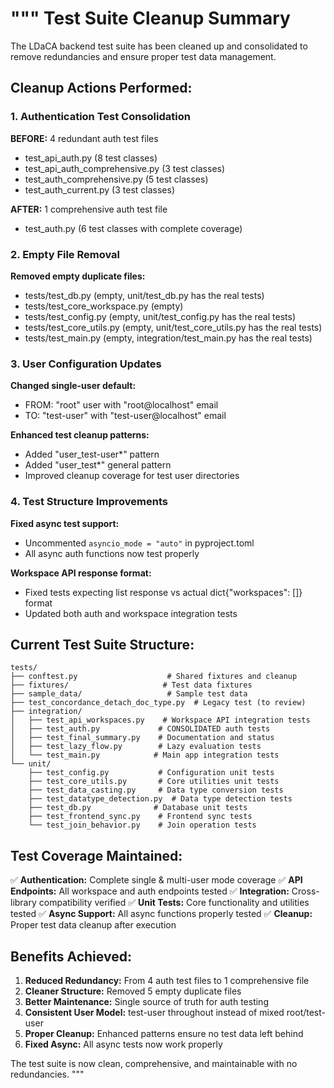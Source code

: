 """
Test Suite Cleanup Summary
==========================

The LDaCA backend test suite has been cleaned up and consolidated to remove redundancies 
and ensure proper test data management.

## Cleanup Actions Performed:

### 1. Authentication Test Consolidation
**BEFORE:** 4 redundant auth test files
- test_api_auth.py (8 test classes)
- test_api_auth_comprehensive.py (3 test classes) 
- test_auth_comprehensive.py (5 test classes)
- test_auth_current.py (3 test classes)

**AFTER:** 1 comprehensive auth test file
- test_auth.py (6 test classes with complete coverage)

### 2. Empty File Removal
**Removed empty duplicate files:**
- tests/test_db.py (empty, unit/test_db.py has the real tests)
- tests/test_core_workspace.py (empty)
- tests/test_config.py (empty, unit/test_config.py has the real tests) 
- tests/test_core_utils.py (empty, unit/test_core_utils.py has the real tests)
- tests/test_main.py (empty, integration/test_main.py has the real tests)

### 3. User Configuration Updates
**Changed single-user default:**
- FROM: "root" user with "root@localhost" email
- TO: "test-user" with "test-user@localhost" email

**Enhanced test cleanup patterns:**
- Added "user_test-user*" pattern
- Added "user_test*" general pattern  
- Improved cleanup coverage for test user directories

### 4. Test Structure Improvements
**Fixed async test support:**
- Uncommented `asyncio_mode = "auto"` in pyproject.toml
- All async auth functions now test properly

**Workspace API response format:**
- Fixed tests expecting list response vs actual dict{"workspaces": []} format
- Updated both auth and workspace integration tests

## Current Test Suite Structure:

```
tests/
├── conftest.py                    # Shared fixtures and cleanup
├── fixtures/                     # Test data fixtures
├── sample_data/                   # Sample test data
├── test_concordance_detach_doc_type.py  # Legacy test (to review)
├── integration/
│   ├── test_api_workspaces.py    # Workspace API integration tests
│   ├── test_auth.py             # CONSOLIDATED auth tests
│   ├── test_final_summary.py    # Documentation and status
│   ├── test_lazy_flow.py        # Lazy evaluation tests
│   └── test_main.py            # Main app integration tests
└── unit/
    ├── test_config.py           # Configuration unit tests
    ├── test_core_utils.py       # Core utilities unit tests
    ├── test_data_casting.py     # Data type conversion tests
    ├── test_datatype_detection.py  # Data type detection tests
    ├── test_db.py              # Database unit tests
    ├── test_frontend_sync.py    # Frontend sync tests
    └── test_join_behavior.py    # Join operation tests
```

## Test Coverage Maintained:

✅ **Authentication:** Complete single & multi-user mode coverage
✅ **API Endpoints:** All workspace and auth endpoints tested
✅ **Integration:** Cross-library compatibility verified
✅ **Unit Tests:** Core functionality and utilities tested
✅ **Async Support:** All async functions properly tested
✅ **Cleanup:** Proper test data cleanup after execution

## Benefits Achieved:

1. **Reduced Redundancy:** From 4 auth test files to 1 comprehensive file
2. **Cleaner Structure:** Removed 5 empty duplicate files
3. **Better Maintenance:** Single source of truth for auth testing
4. **Consistent User Model:** test-user throughout instead of mixed root/test-user
5. **Proper Cleanup:** Enhanced patterns ensure no test data left behind
6. **Fixed Async:** All async tests now work properly

The test suite is now clean, comprehensive, and maintainable with no redundancies.
"""
